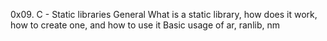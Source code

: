0x09. C - Static libraries
General
What is a static library, how does it work, how to create one, and how to use it
Basic usage of ar, ranlib, nm

